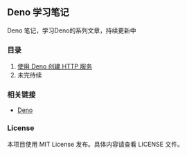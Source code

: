 <!--
 * @Author: your name
 * @Date: 2021-01-12 16:18:15
 * @LastEditTime: 2021-01-13 11:57:11
 * @LastEditors: Please set LastEditors
 * @Description: In User Settings Edit
 * @FilePath: \Deno-study\README.md
-->
## Deno 学习笔记

Deno 笔记，学习Deno的系列文章，持续更新中

### 目录

1. [使用 Deno  创建 HTTP 服务](./docs/使用Deno创建HTTP服务.md)
2. 未完待续 

### 相关链接

- [Deno](https://github.com/denoland/deno)

### License

本项目使用 MIT License 发布。具体内容请查看 LICENSE 文件。
